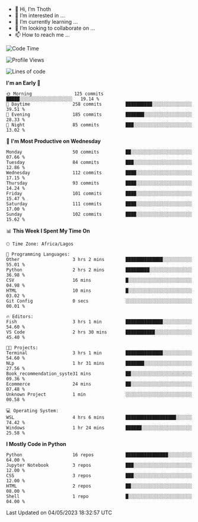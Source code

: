 <!---
thoth2357/thoth2357 is a ✨ special ✨ repository because its `README.md` (this file) appears on your GitHub profile.
You can click the Preview link to take a look at your changes.
--->

- 👋 Hi, I’m Thoth
- 👀 I’m interested in ...
- 🌱 I’m currently learning ...
- 💞️ I’m looking to collaborate on ...
- 📫 How to reach me ...




<!--START_SECTION:waka-->
![Code Time](http://img.shields.io/badge/Code%20Time-2%2C030%20hrs%2022%20mins-blue)

![Profile Views](http://img.shields.io/badge/Profile%20Views-0-blue)

![Lines of code](https://img.shields.io/badge/From%20Hello%20World%20I%27ve%20Written-29.0%20million%20lines%20of%20code-blue)

**I'm an Early 🐤** 

```text
🌞 Morning                125 commits         █████░░░░░░░░░░░░░░░░░░░░   19.14 % 
🌆 Daytime                258 commits         ██████████░░░░░░░░░░░░░░░   39.51 % 
🌃 Evening                185 commits         ███████░░░░░░░░░░░░░░░░░░   28.33 % 
🌙 Night                  85 commits          ███░░░░░░░░░░░░░░░░░░░░░░   13.02 % 
```
📅 **I'm Most Productive on Wednesday** 

```text
Monday                   50 commits          ██░░░░░░░░░░░░░░░░░░░░░░░   07.66 % 
Tuesday                  84 commits          ███░░░░░░░░░░░░░░░░░░░░░░   12.86 % 
Wednesday                112 commits         ████░░░░░░░░░░░░░░░░░░░░░   17.15 % 
Thursday                 93 commits          ████░░░░░░░░░░░░░░░░░░░░░   14.24 % 
Friday                   101 commits         ████░░░░░░░░░░░░░░░░░░░░░   15.47 % 
Saturday                 111 commits         ████░░░░░░░░░░░░░░░░░░░░░   17.00 % 
Sunday                   102 commits         ████░░░░░░░░░░░░░░░░░░░░░   15.62 % 
```


📊 **This Week I Spent My Time On** 

```text
🕑︎ Time Zone: Africa/Lagos

💬 Programming Languages: 
Other                    3 hrs 2 mins        ██████████████░░░░░░░░░░░   55.01 % 
Python                   2 hrs 2 mins        █████████░░░░░░░░░░░░░░░░   36.98 % 
CSV                      16 mins             █░░░░░░░░░░░░░░░░░░░░░░░░   04.98 % 
HTML                     10 mins             █░░░░░░░░░░░░░░░░░░░░░░░░   03.02 % 
Git Config               0 secs              ░░░░░░░░░░░░░░░░░░░░░░░░░   00.01 % 

🔥 Editors: 
Fish                     3 hrs 1 min         ██████████████░░░░░░░░░░░   54.60 % 
VS Code                  2 hrs 30 mins       ███████████░░░░░░░░░░░░░░   45.40 % 

🐱‍💻 Projects: 
Terminal                 3 hrs 1 min         ██████████████░░░░░░░░░░░   54.60 % 
NLp                      1 hr 31 mins        ███████░░░░░░░░░░░░░░░░░░   27.56 % 
Book_recommendation_syste31 mins             ██░░░░░░░░░░░░░░░░░░░░░░░   09.36 % 
Ecommerce                24 mins             ██░░░░░░░░░░░░░░░░░░░░░░░   07.48 % 
Unknown Project          1 min               ░░░░░░░░░░░░░░░░░░░░░░░░░   00.58 % 

💻 Operating System: 
WSL                      4 hrs 6 mins        ███████████████████░░░░░░   74.42 % 
Windows                  1 hr 24 mins        ██████░░░░░░░░░░░░░░░░░░░   25.58 % 
```

**I Mostly Code in Python** 

```text
Python                   16 repos            ████████████████░░░░░░░░░   64.00 % 
Jupyter Notebook         3 repos             ███░░░░░░░░░░░░░░░░░░░░░░   12.00 % 
CSS                      3 repos             ███░░░░░░░░░░░░░░░░░░░░░░   12.00 % 
HTML                     2 repos             ██░░░░░░░░░░░░░░░░░░░░░░░   08.00 % 
Shell                    1 repo              █░░░░░░░░░░░░░░░░░░░░░░░░   04.00 % 
```




 Last Updated on 04/05/2023 18:32:57 UTC
<!--END_SECTION:waka-->
<!--![](http://github-profile-summary-cards.vercel.app/api/cards/profile-details?username=thoth2357&theme=2077)

![](http://github-profile-summary-cards.vercel.app/api/cards/stats?username=thoth2357&theme=2077)![](http://github-profile-summary-cards.vercel.app/api/cards/productive-time?username=thoth2357&theme=2077&utcOffset=8) -->
